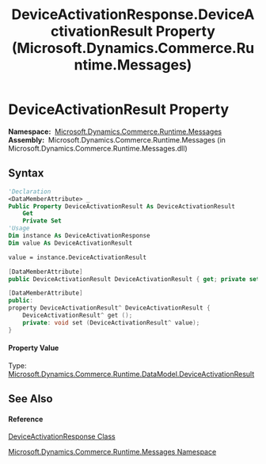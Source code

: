 ﻿---
title: DeviceActivationResponse.DeviceActivationResult Property  (Microsoft.Dynamics.Commerce.Runtime.Messages)
TOCTitle: DeviceActivationResult Property
ms:assetid: P:Microsoft.Dynamics.Commerce.Runtime.Messages.DeviceActivationResponse.DeviceActivationResult
ms:mtpsurl: https://technet.microsoft.com/en-us/library/microsoft.dynamics.commerce.runtime.messages.deviceactivationresponse.deviceactivationresult(v=AX.60)
ms:contentKeyID: 65322384
ms.date: 05/18/2015
mtps_version: v=AX.60
f1_keywords:
- Microsoft.Dynamics.Commerce.Runtime.Messages.DeviceActivationResponse.DeviceActivationResult
dev_langs:
- CSharp
- C++
- VB
---

# DeviceActivationResult Property

**Namespace:**  [Microsoft.Dynamics.Commerce.Runtime.Messages](microsoft-dynamics-commerce-runtime-messages-namespace.md)  
**Assembly:**  Microsoft.Dynamics.Commerce.Runtime.Messages (in Microsoft.Dynamics.Commerce.Runtime.Messages.dll)

## Syntax

``` vb
'Declaration
<DataMemberAttribute> _
Public Property DeviceActivationResult As DeviceActivationResult
    Get
    Private Set
'Usage
Dim instance As DeviceActivationResponse
Dim value As DeviceActivationResult

value = instance.DeviceActivationResult
```

``` csharp
[DataMemberAttribute]
public DeviceActivationResult DeviceActivationResult { get; private set; }
```

``` c++
[DataMemberAttribute]
public:
property DeviceActivationResult^ DeviceActivationResult {
    DeviceActivationResult^ get ();
    private: void set (DeviceActivationResult^ value);
}
```

#### Property Value

Type: [Microsoft.Dynamics.Commerce.Runtime.DataModel.DeviceActivationResult](deviceactivationresult-class-microsoft-dynamics-commerce-runtime-datamodel.md)  

## See Also

#### Reference

[DeviceActivationResponse Class](deviceactivationresponse-class-microsoft-dynamics-commerce-runtime-messages.md)

[Microsoft.Dynamics.Commerce.Runtime.Messages Namespace](microsoft-dynamics-commerce-runtime-messages-namespace.md)

